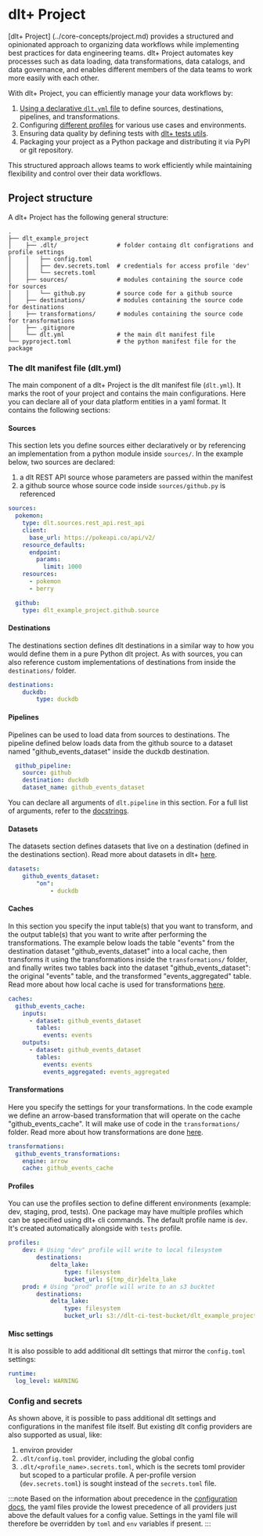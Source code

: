 # dlt+ Project

[dlt+ Project] (../core-concepts/project.md) provides a structured and opinionated approach to organizing data workflows while implementing best practices for data engineering teams. dlt+ Project automates key processes such as data loading, data transformations, data catalogs, and data governance, and enables different members of the data teams to work more easily with each other. 

With dlt+ Project, you can efficiently manage your data workflows by:

1. [Using a declarative `dlt.yml` file](#the-dlt-manifest-file-dltyml) to define sources, destinations, pipelines, and transformations.
2. Configuring [different profiles](../core-concepts/profiles.md)  for various use cases and environments. 
3. Ensuring data quality by defining tests with [dlt+ tests utils](./quality/tests.md).
4. Packaging your project as a Python package and distributing it via PyPI or git repository.

This structured approach allows teams to work efficiently while maintaining flexibility and control over their data workflows.

## Project structure
  
A dlt+ Project has the following general structure:
```text
.
├── dlt_example_project
│    ├── .dlt/                 # folder containg dlt configrations and profile settings
│    │   ├── config.toml
│    │   ├── dev.secrets.toml  # credentials for access profile 'dev'
│    │   └── secrets.toml      
│    ├── sources/              # modules containing the source code for sources 
│    │   └── github.py         # source code for a github source  
│    ├── destinations/         # modules containing the source code for destinations  
│    ├── transformations/      # modules containing the source code for transformations 
│    ├── .gitignore
│    └── dlt.yml               # the main dlt manifest file
└── pyproject.toml             # the python manifest file for the package
```

### The dlt manifest file (dlt.yml)

The main component of a dlt+ Project is the dlt manifest file (`dlt.yml`). It marks the root of your project and contains the main configurations. Here you can declare all of your data platform entities in a yaml format. It contains the following sections:

#### Sources

This section lets you define sources either declaratively or by referencing an implementation from a python module inside `sources/`. In the example below, two sources are declared:  
1. a dlt REST API source whose parameters are passed within the manifest
2. a github source whose source code inside `sources/github.py` is referenced
  
```yaml
sources:
  pokemon:
    type: dlt.sources.rest_api.rest_api
    client:
      base_url: https://pokeapi.co/api/v2/
    resource_defaults:
      endpoint:
        params:
          limit: 1000
    resources:
      - pokemon
      - berry

  github:
    type: dlt_example_project.github.source
```
#### Destinations  
  
The destinations section defines dlt destinations in a similar way to how you would define them in a pure Python dlt project. As with sources, you can also reference custom implementations of destinations from inside the `destinations/` folder.
  
```yaml  
destinations:
    duckdb:
        type: duckdb
```

#### Pipelines 

Pipelines can be used to load data from sources to destinations. The pipeline defined below loads data from the github source to a dataset named "github_events_dataset" inside the duckdb destination.

```yaml
  github_pipeline:
    source: github
    destination: duckdb
    dataset_name: github_events_dataset
```
You can declare all arguments of `dlt.pipeline` in this section. For a full list of arguments, refer to the [docstrings](https://github.com/dlt-hub/dlt/blob/71b4975c70d1931750b3245e919a520a2400e870/dlt/pipeline/__init__.py#L30).  
  

#### Datasets

The datasets section defines datasets that live on a destination (defined in the destinations section). Read more about datasets in dlt+ [here](../core-concepts/datasets.md).  
  
```yaml
datasets:
    github_events_dataset:
        "on":
            - duckdb
```

#### Caches  

In this section you specify the input table(s) that you want to transform, and the output table(s) that you want to write after performing the transformations. The example below loads the table "events" from the destination dataset "github_events_dataset" into a local cache, then transforms it using the transformations inside the `transformations/` folder, and finally writes two tables back into the dataset "github_events_dataset": the original "events" table, and the transformed "events_aggregated" table. Read more about how local cache is used for transformations [here](../core-concepts/datasets.md).
  
```yaml
caches:
  github_events_cache:
    inputs:
      - dataset: github_events_dataset
        tables:
          events: events
    outputs:
      - dataset: github_events_dataset
        tables:
          events: events
          events_aggregated: events_aggregated
```

#### Transformations

Here you specify the settings for your transformations. In the code example we define an arrow-based transformation that will operate on the cache "github_events_cache". It will make use of code in the `transformations/` folder. Read more about how transformations are done [here](../features/transformations/index.md). 

```yaml
transformations:
  github_events_transformations:
    engine: arrow
    cache: github_events_cache
```

#### Profiles

You can use the profiles section to define different environments (example: dev, staging, prod, tests). One package may have multiple profiles which can be specified using dlt+ cli commands. The default profile name is `dev`. It's created automatically alongside with `tests` profile.

```yaml
profiles:
    dev: # Using "dev" profile will write to local filesystem
        destinations:
            delta_lake:
                type: filesystem
                bucket_url: ${tmp_dir}delta_lake
    prod: # Using "prod" profle will write to an s3 bucktet
        destinations:
            delta_lake:
                type: filesystem
                bucket_url: s3://dlt-ci-test-bucket/dlt_example_project/

```

#### Misc settings

It is also possible to add additional dlt settings that mirror the `config.toml` settings:

```yaml
runtime:
  log_level: WARNING
```

### Config and secrets

As shown above, it is possible to pass additional dlt settings and configurations in the manifest file itself. But existing dlt config providers are also supported as usual, like:

1. environ provider
2. `.dlt/config.toml` provider, including the global config
3. `.dlt/<profile_name>.secrets.toml`, which is the secrets toml provider but scoped to a particular profile. A per-profile version (`dev.secrets.toml`) is sought instead of the `secrets.toml` file.

:::note
Based on the information about precedence in the [configuration docs](../../general-usage/credentials/setup#available-config-providers), the yaml files provide the lowest precedence of all providers just above the default values for a config value. Settings in the yaml file will therefore be overridden by `toml` and `env` variables if present.
:::
